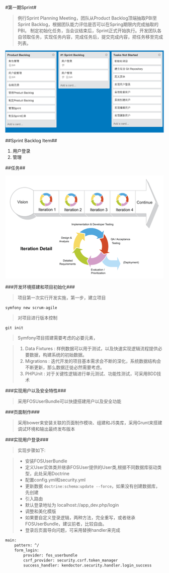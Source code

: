 #第一期Sprint#

> 例行Sprint Planning Meeting，团队从Product Backlog顶端抽取PBI至Sprint Backlog，根据团队能力评估是否可以在Spring期限内完成抽取的PBI。
> 制定初始化任务，当会议结束后，Sprint正式开始执行。开发团队各自领取任务，实现任务内容，完成任务后，提交完成内容，把任务移至完成列表。

![第一期Sprint](./images/Sprint_01a.png)

##Sprint Backlog Item##

 1. 用户登录
 2. 管理


##任务##

![敏捷开发迭代模式](./images/scrum-iteration-detail.png)

###开发环境搭建和项目初始化###

> 项目第一次实行开发实施，第一步，建立项目

    symfony new scrum-agile
 
> 对项目进行版本控制

    git init
 

> Symfony项目搭建需要考虑的必要元素，

> 1. Data Fixtures : 样例数据可以用于测试，以及快速实现逻辑流程提供必要数据，构建系统的初始数据。
> 2. Migrations : 迭代开发的项目基本需求会不断的深化，系统数据结构会不断更新，那么数据迁徙必然需要考虑。
> 3. PHPUnit : 对于关键性逻辑进行单元测试、功能性测试，可采用BDD技术

###实现用户以及安全特性###

> 采用FOSUserBundle可以快捷搭建用户以及安全功能


###页面制作###

> 采用bower来安装关联的页面制作模块、组建和JS类库，采用Grunt来搭建调试环境和输出最终发布版本

###实现用户登录###

> 实现步骤如下:

>  * 安装FOSUserBundle
>  * 定义User实体类并继承FOSUser提供的User类,根据不同数据库驱动类型，此处采用Doctrine
>  * 配置config.yml和security.yml
>  * 更新数据 ``doctrine:schema:update --force``，如果没有创建数据库，先创建
>  * 引入路由
>  * 默认登录地址为 localhost://app_dev.php/login
>  * 调整和美化模版
>  * 如果要自定义登录逻辑，两种方法，完全重写，或者继承FOSUserBundle，建议前者，比较自由。
>  * 登录后页面导向问题，可采用替换handler来完成

    main:
        pattern: ^/
        form_login:
            provider: fos_userbundle
            csrf_provider: security.csrf.token_manager
            success_handler: kendoctor.security.handler.login_success


   






